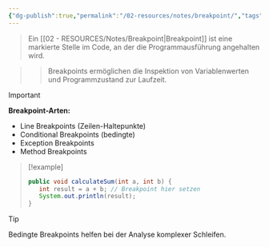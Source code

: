 ```yaml
---
{"dg-publish":true,"permalink":"/02-resources/notes/breakpoint/","tags":["programmierung/debugging","entwicklung/tools"],"noteIcon":"","updated":"2025-09-16T16:45:37.322+02:00"}
---
```



>Ein [[02 - RESOURCES/Notes/Breakpoint\|Breakpoint]] ist eine markierte Stelle im Code, an der die Programmausführung angehalten wird.

>>Breakpoints ermöglichen die Inspektion von Variablenwerten und Programmzustand zur Laufzeit.

>[!important] 
>**Breakpoint-Arten:**
>- Line Breakpoints (Zeilen-Haltepunkte)
>- Conditional Breakpoints (bedingte)
>- Exception Breakpoints
>- Method Breakpoints

>[!example] 
>```java
>public void calculateSum(int a, int b) {
>    int result = a + b; // Breakpoint hier setzen
>    System.out.println(result);
>}
>```

>[!tip] 
>Bedingte Breakpoints helfen bei der Analyse komplexer Schleifen.